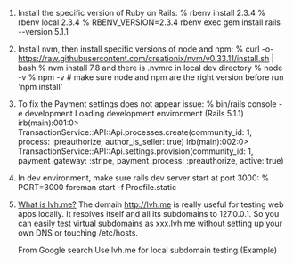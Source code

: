 1. Install the specific version of Ruby on Rails:
   % rbenv install 2.3.4
   % rbenv local 2.3.4
   % RBENV_VERSION=2.3.4 rbenv exec gem install rails --version 5.1.1

2. Install nvm, then install specific versions of node and npm:
   %  curl -o- https://raw.githubusercontent.com/creationix/nvm/v0.33.11/install.sh | bash
   %  nvm install 7.8
   and there is .nvmrc in local dev directory
   % node -v 
   % npm -v    # make sure node and npm are the right version before run 'npm install'

3. To fix the Payment settings does not appear issue:
   % bin/rails console -e development
   Loading development environment (Rails 5.1.1)
   irb(main):001:0> TransactionService::API::Api.processes.create(community_id: 1, process: :preauthorize, author_is_seller: true)
   irb(main):002:0> TransactionService::API::Api.settings.provision(community_id: 1, payment_gateway: :stripe, payment_process: :preauthorize, active: true)
 
4. In dev environment, make sure rails dev server start at port 3000:
   % PORT=3000 foreman start -f Procfile.static
   

5. [What is lvh.me?](https://www.quora.com/What-is-lvh-me)
   The domain http://lvh.me is really useful for testing web apps locally. It resolves itself and all its subdomains 
   to 127.0.0.1. So you can easily test virtual subdomains as xxx.lvh.me without setting up your own DNS 
   or touching /etc/hosts.
   
   From Google search Use lvh.me for local subdomain testing (Example)
    